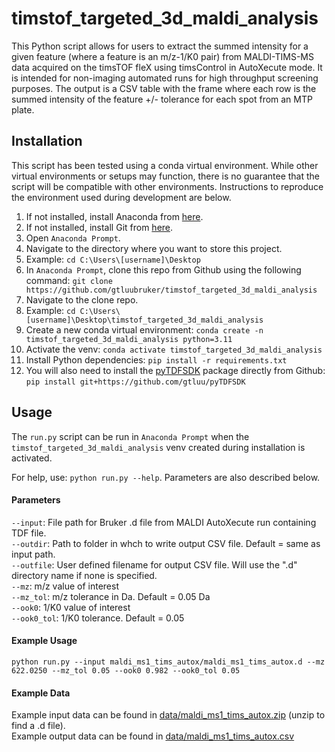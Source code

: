 # timstof_targeted_3d_maldi_analysis

This Python script allows for users to extract the summed intensity for a given feature (where a feature is an m/z-1/K0 pair) from MALDI-TIMS-MS data acquired on the timsTOF fleX using timsControl in AutoXecute mode. It is intended for non-imaging automated runs for high throughput screening purposes. The output is a CSV table with the frame where each row is the summed intensity of the feature +/- tolerance for each spot from an MTP plate.

## Installation

This script has been tested using a conda virtual environment. While other virtual environments or setups may function, there is no guarantee that the script will be compatible with other environments. Instructions to reproduce the environment used during development are below.

1. If not installed, install Anaconda from [here](https://www.anaconda.com/download).
2. If not installed, install Git from [here](https://git-scm.com/downloads).
3. Open `Anaconda Prompt`.
4. Navigate to the directory where you want to store this project.
5. Example:
```cd C:\Users\[username]\Desktop```
6. In `Anaconda Prompt`, clone this repo from Github using the following command:
```git clone https://github.com/gtluubruker/timstof_targeted_3d_maldi_analysis```
7. Navigate to the clone repo.
8. Example:
```cd C:\Users\[username]\Desktop\timstof_targeted_3d_maldi_analysis```
9. Create a new conda virtual environment:
```conda create -n timstof_targeted_3d_maldi_analysis python=3.11```
10. Activate the venv:
```conda activate timstof_targeted_3d_maldi_analysis```
11. Install Python dependencies:
```pip install -r requirements.txt```
12. You will also need to install the [pyTDFSDK](https://github.com/gtluu/pyTDFSDK) package directly from Github:
```pip install git+https://github.com/gtluu/pyTDFSDK```

## Usage

The `run.py` script can be run in `Anaconda Prompt` when the `timstof_targeted_3d_maldi_analysis` venv created during installation is activated.

For help, use: `python run.py --help`. Parameters are also described below.

#### Parameters

`--input`: File path for Bruker .d file from MALDI AutoXecute run containing TDF file.<br>
`--outdir`: Path to folder in whch to write output CSV file. Default = same as input path.<br>
`--outfile`: User defined filename for output CSV file. Will use the ".d" directory name if none is specified.<br>
`--mz`: m/z value of interest<br>
`--mz_tol`: m/z tolerance in Da. Default = 0.05 Da<br>
`--ook0`: 1/K0 value of interest<br>
`--ook0_tol`: 1/K0 tolerance. Default = 0.05<br>

#### Example Usage

`python run.py --input maldi_ms1_tims_autox/maldi_ms1_tims_autox.d --mz 622.0250 --mz_tol 0.05 --ook0 0.982 --ook0_tol 0.05`

#### Example Data

Example input data can be found in [data/maldi_ms1_tims_autox.zip](https://github.com/gtluubruker/timstof_targeted_3d_maldi_analysis/blob/main/data/maldi_ms1_tims_autox.zip) (unzip to find a .d file).<br>
Example output data can be found in [data/maldi_ms1_tims_autox.csv](https://github.com/gtluubruker/timstof_targeted_3d_maldi_analysis/blob/main/data/maldi_ms1_tims_autox.csv)
